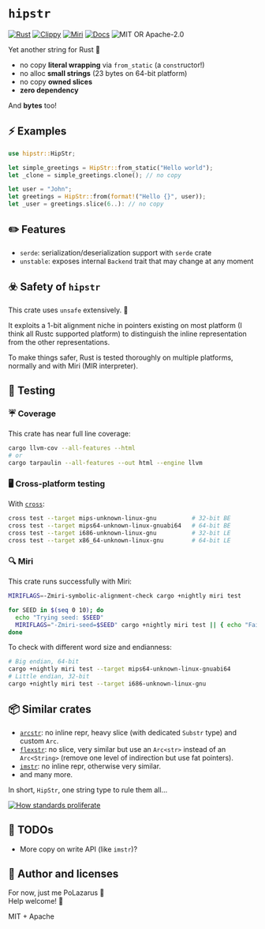 # `hipstr`

[![Rust](https://github.com/polazarus/hipstr/actions/workflows/basic.yml/badge.svg)](https://github.com/polazarus/hipstr/actions/workflows/basic.yml)
[![Clippy](https://github.com/polazarus/hipstr/actions/workflows/clippy.yml/badge.svg)](https://github.com/polazarus/hipstr/actions/workflows/clippy.yml)
[![Miri](https://github.com/polazarus/hipstr/actions/workflows/miri.yml/badge.svg)](https://github.com/polazarus/hipstr/actions/workflows/miri.yml)
[![Docs](https://img.shields.io/docsrs/hipstr)](https://docs.rs/hipstr)
![MIT OR Apache-2.0](https://img.shields.io/crates/l/hipstr)

Yet another string for Rust 🦀

* no copy **literal wrapping** via `from_static` (a `const`ructor!)
* no alloc **small strings** (23 bytes on 64-bit platform)
* no copy **owned slices**
* **zero dependency**

And **bytes** too!

## ⚡ Examples

```rust
use hipstr::HipStr;

let simple_greetings = HipStr::from_static("Hello world");
let _clone = simple_greetings.clone(); // no copy

let user = "John";
let greetings = HipStr::from(format!("Hello {}", user));
let _user = greetings.slice(6..): // no copy
```

## ✏️ Features

* `serde`: serialization/deserialization support with `serde` crate
* `unstable`: exposes internal `Backend` trait that may change at any moment

## ☣️ Safety of `hipstr`

This crate uses `unsafe` extensively. 🤷

It exploits a 1-bit alignment niche in pointers existing on most platform
(I think all Rustc supported platform) to distinguish the inline representation
from the other representations.

To make things safer, Rust is tested thoroughly on multiple platforms, normally
and with Miri (MIR interpreter).

## 🧪 Testing

### ☔ Coverage

This crate has near full line coverage:

```bash
cargo llvm-cov --all-features --html
# or
cargo tarpaulin --all-features --out html --engine llvm
```

### 🖥️ Cross-platform testing

With [`cross`](https://github.com/cross-rs/cross):

```bash
cross test --target mips-unknown-linux-gnu          # 32-bit BE
cross test --target mips64-unknown-linux-gnuabi64   # 64-bit BE
cross test --target i686-unknown-linux-gnu          # 32-bit LE
cross test --target x86_64-unknown-linux-gnu        # 64-bit LE
```

### 🔍 Miri

This crate runs successfully with Miri:

```bash
MIRIFLAGS=-Zmiri-symbolic-alignment-check cargo +nightly miri test

for SEED in $(seq 0 10); do
  echo "Trying seed: $SEED"
  MIRIFLAGS="-Zmiri-seed=$SEED" cargo +nightly miri test || { echo "Failing seed: $SEED"; break; };
done
```

To check with different word size and endianness:

```bash
# Big endian, 64-bit
cargo +nightly miri test --target mips64-unknown-linux-gnuabi64
# Little endian, 32-bit
cargo +nightly miri test --target i686-unknown-linux-gnu
```

## 📦 Similar crates

* [`arcstr`](https://github.com/thomcc/arcstr): no inline repr, heavy slice (with dedicated `Substr` type) and custom `Arc`.
* [`flexstr`](https://github.com/nu11ptr/flexstr): no slice, very similar but use an `Arc<str>` instead of an `Arc<String>` (remove one level of indirection but use fat pointers).
* [`imstr`](https://github.com/xfbs/imstr): no inline repr, otherwise very similar.
* and many more.

In short, `HipStr`, one string type to rule them all…

[![How standards proliferate](https://imgs.xkcd.com/comics/standards.png)](https://xkcd.com/927/)

## 🚀 TODOs

* More copy on write API (like `imstr`)?

## 📖 Author and licenses

For now, just me PoLazarus 👻 \
Help welcome! 🚨

MIT + Apache
